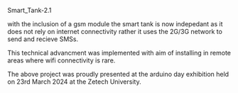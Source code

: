 Smart_Tank-2.1


with the inclusion of a gsm module the smart tank is now indepedant as it does not rely on internet connectivity rather it uses the 2G/3G network to send and recieve SMSs.

This technical advancment was implemented with aim of installing in remote areas where wifi connectivity is rare.


The above project was proudly presented at the arduino day exhibition held on 23rd March 2024 at the Zetech University.
